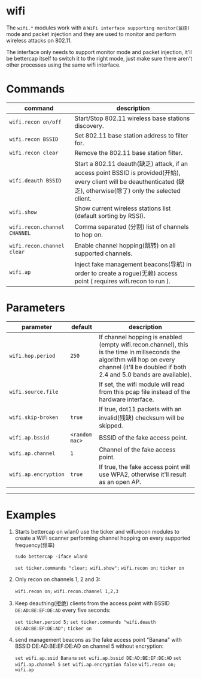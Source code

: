 wifi
======

The `wifi.*` modules work with a `WiFi interface supporting monitor(监控)` mode and packet injection and they are used to monitor and perform wireless attacks on 802.11.

The interface only needs to support monitor mode and packet injection, it'll be bettercap itself to switch it to the right mode, just make sure there aren't other processes using the same wifi interface.

Commands
=========

| command                      | description                                                                                                                                                            |
| ---------------------------- | ---------------------------------------------------------------------------------------------------------------------------------------------------------------------- |
| `wifi.recon on/off`          | Start/Stop 802.11 wireless base stations discovery.                                                                                                                    |
| `wifi.recon BSSID`           | Set 802.11 base station address to filter for.                                                                                                                         |
| `wifi.recon clear`           | Remove the 802.11 base station filter.                                                                                                                                 |
| `wifi.deauth BSSID`          | Start a 802.11 deauth(缺乏) attack, if an access point BSSID is provided(开始), every client will be deauthenticated (缺乏), otherwise(除了) only the selected client. |
| `wifi.show`                  | Show current wireless stations list (default sorting by RSSI).                                                                                                         |
| `wifi.recon.channel CHANNEL` | Comma separated (分割) list of channels to hop on.                                                                                                                     |
| `wifi.recon.channel clear`   | Enable channel hopping(跳转) on all supported channels.                                                                                                                |
| `wifi.ap`                    | Inject fake management beacons(导航) in order to create a rogue(无赖) access point ( requires wifi.recon to run ).                                                     |

Parameters
===========

| parameter            | default        | description                                                                                                                                                                                   |
| -------------------- | -------------- | --------------------------------------------------------------------------------------------------------------------------------------------------------------------------------------------- |
| `wifi.hop.period`    | `250`          | If channel hopping is enabled (empty wifi.recon.channel), this is the time in millseconds the algorithm will hop on every channel (it'll be doubled if both 2.4 and 5.0 bands are available). |
| `wifi.source.file`   |                | If set, the wifi module will read from this pcap file instead of the hardware interface.                                                                                                      |
| `wifi.skip-broken`   | `true`         | If true, dot11 packets with an invalid(残缺) checksum will be skipped.                                                                                                                        |
| `wifi.ap.bssid`      | `<random mac>` | BSSID of the fake access point.                                                                                                                                                               |
| `wifi.ap.channel`    | `1`            | Channel of the fake access point.                                                                                                                                                             |
| `wifi.ap.encryption` | `true`         | If true, the fake access point will use WPA2, otherwise it'll result as an open AP.                                                                                                           |

-----------------------

Examples
=======

1. Starts bettercap on wlan0
    use the ticker and wifi.recon modules to create a WiFi scanner
    performing channel hopping on every supported frequency(频率)

    `sudo bettercap -iface wlan0`

    `set ticker.commands "clear; wifi.show";`
    `wifi.recon on;`
    `ticker on`

2. Only recon on channels 1, 2 and 3:

    `wifi.recon on;`
    `wifi.recon.channel 1,2,3`

3. Keep deauthing(拒绝) clients from the access point with BSSID
    `DE:AD:BE:EF:DE:AD` every five seconds:

    `set ticker.period 5;`
    `set ticker.commands "wifi.deauth DE:AD:BE:EF:DE:AD";`
    `ticker on`

4. send management beacons as the fake access point "Banana" with BSSID DE:AD:BE:EF:DE:AD on channel 5 without encryption:

    `set wifi.ap.ssid Banana`
    `set wifi.ap.bssid DE:AD:BE:EF:DE:AD`
    `set wifi.ap.channel 5`
    `set wifi.ap.encryption false`
    `wifi.recon on;`
    `wifi.ap`